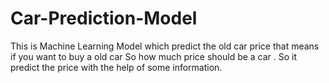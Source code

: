 # Car-Prediction-Model
This is Machine Learning Model which predict the old car price that means if you want to buy a old car So how much price should be a car . So it predict the price with the help of some information.
